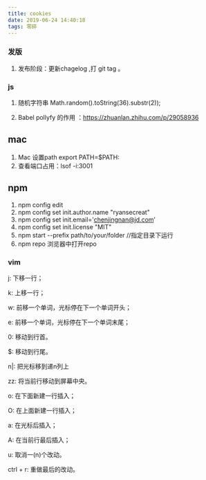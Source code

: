 ```yaml
---
title: cookies
date: 2019-06-24 14:40:18
tags: 零碎
---
```

### 发版
1. 发布阶段：更新chagelog ,打 git tag 。

### js

1. 随机字符串 Math.random().toString(36).substr(2));

2. Babel pollyfy 的作用 ：https://zhuanlan.zhihu.com/p/29058936


## mac
1. Mac 设置path  export PATH=$PATH:
1.  查看端口占用：lsof -i:3001

## npm
1. npm config edit
1. npm config set init.author.name "ryansecreat"
1. npm config set init.email='chenjingnan@jd.com’
1. npm config set init.license "MIT"
1. npm start --prefix path/to/your/folder   //指定目录下运行
1. npm repo   浏览器中打开repo

   
### vim 
j: 下移一行；

k: 上移一行；

w: 前移一个单词，光标停在下一个单词开头；

e: 前移一个单词，光标停在下一个单词末尾；

0: 移动到行首。

$: 移动到行尾。

n|: 把光标移到递n列上

zz: 将当前行移动到屏幕中央。

o: 在下面新建一行插入；

O: 在上面新建一行插入；

a: 在光标后插入；

A: 在当前行最后插入；

u: 取消一(n)个改动。

ctrl + r: 重做最后的改动。